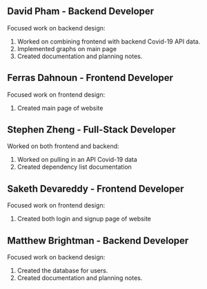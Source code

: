 ## David Pham - Backend Developer
Focused work on backend design:
  1. Worked on combining frontend with backend Covid-19 API data.
  2. Implemented graphs on main page
  3. Created documentation and planning notes.


## Ferras Dahnoun - Frontend Developer
Focused work on frontend design:
  1. Created main page of website


## Stephen Zheng - Full-Stack Developer
Worked on both frontend and backend:
  1. Worked on pulling in an API Covid-19 data
  2. Created dependency list documentation


## Saketh Devareddy - Frontend Developer
Focused work on frontend design:
  1. Created both login and signup page of website


## Matthew Brightman - Backend Developer
Focused work on backend design:
  1. Created the database for users.
  2. Created documentation and planning notes.
